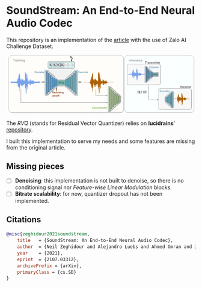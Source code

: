 # SoundStream: An End-to-End Neural Audio Codec

This repository is an implementation of the [article](https://arxiv.org/abs/2107.03312) with the use of Zalo AI Challenge Dataset.

<p align="center">
<img src="./images/soundstream.png" alt="SoundStream's architecture"/>
</p>

The _RVQ_ (stands for Residual Vector Quantizer) relies on __lucidrains__' [repository](https://github.com/lucidrains/vector-quantize-pytorch).

I built this implementation to serve my needs and some features are missing from the original article.

## Missing pieces

- [ ] __Denoising__: this implementation is not built to denoise, so there is no conditioning signal nor _Feature-wise Linear Modulation_ blocks.
- [ ] __Bitrate scalability__: for now, quantizer dropout has not been implemented.

## Citations

```bibtex
@misc{zeghidour2021soundstream,
    title   = {SoundStream: An End-to-End Neural Audio Codec},
    author  = {Neil Zeghidour and Alejandro Luebs and Ahmed Omran and Jan Skoglund and Marco Tagliasacchi},
    year    = {2021},
    eprint  = {2107.03312},
    archivePrefix = {arXiv},
    primaryClass = {cs.SD}
}
```
